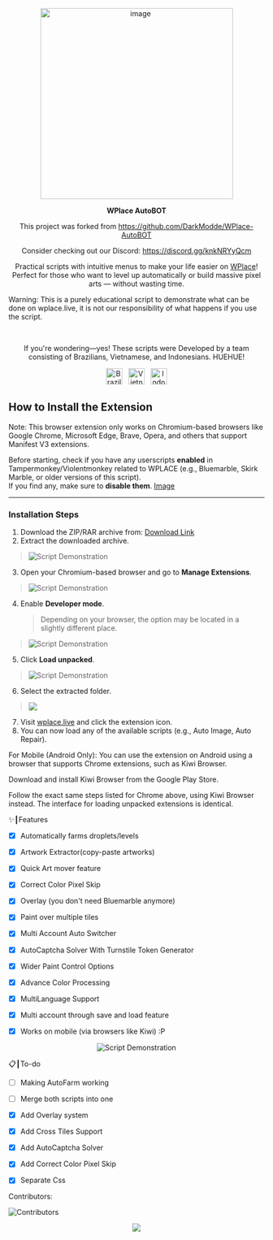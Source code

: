 <p align="center">
<img width="379" height="376" alt="image" src="https://github.com/user-attachments/assets/92c38d55-37ef-4e88-bf24-9dba693fa0ab" />
</p>

<p align="center"><strong>WPlace AutoBOT</strong></p>
<p align="center">
This project was forked from <a href="https://github.com/DarkModde/WPlace-AutoBOT">https://github.com/DarkModde/WPlace-AutoBOT</a>
</p>
<p align="center">
Consider checking out our Discord: <a href="https://discord.gg/knkNRYyQcm">https://discord.gg/knkNRYyQcm</a>
</p>
<p align="center">
Practical scripts with intuitive menus to make your life easier on <a href="https://wplace.live" target="_blank">WPlace</a>!<br>
Perfect for those who want to level up automatically or build massive pixel arts — without wasting time.

Warning: This is a purely educational script to demonstrate what can be done on wplace.live, it is not our responsibility of what happens if you use the script.

</p>

<br>

<p align="center">
If you're wondering—yes! These scripts were Developed by a team consisting of Brazilians, Vietnamese, and Indonesians. HUEHUE!</strong></sub>
<p align="center">
<img src="https://cdn.jsdelivr.net/gh/hjnilsson/country-flags/svg/br.svg" alt="Brazil" width="32"/>
&nbsp;
<img src="https://cdn.jsdelivr.net/gh/hjnilsson/country-flags/svg/vn.svg" alt="Vietnam" width="32"/>
&nbsp;
<img src="https://cdn.jsdelivr.net/gh/hjnilsson/country-flags/svg/id.svg" alt="Indonesia" width="32"/>
</p>
</p>

## How to Install the Extension

Note: This browser extension only works on Chromium-based browsers like Google Chrome, Microsoft Edge, Brave, Opera, and others that support Manifest V3 extensions.

Before starting, check if you have any userscripts **enabled** in Tampermonkey/Violentmonkey related to WPLACE (e.g., Bluemarble, Skirk Marble, or older versions of this script).  
If you find any, make sure to **disable them**.  [Image](https://i.imgur.com/UtZJs3a.png)

---

### Installation Steps

1. Download the ZIP/RAR archive from: [Download Link](https://github.com/Wplace-AutoBot/WPlace-AutoBOT/releases)  
2. Extract the downloaded archive. 
> <img src="https://i.imgur.com/AbJderX.png" alt="Script Demonstration"/>
3. Open your Chromium-based browser and go to **Manage Extensions**. 
> <img src="https://i.imgur.com/yv1Vk7q.png" alt="Script Demonstration"/>
4. Enable **Developer mode**.
   > Depending on your browser, the option may be located in a slightly different place.
> <img src="https://i.imgur.com/svqktpY.png" alt="Script Demonstration"/>
5. Click **Load unpacked**. 
> <img src="https://i.imgur.com/NhffCJH.png" alt="Script Demonstration"/>
6. Select the extracted folder. 
> <img src="https://i.imgur.com/uXlDbfM.png"/>
7. Visit [wplace.live](https://wplace.live/) and click the extension icon.  
8. You can now load any of the available scripts (e.g., Auto Image, Auto Repair).

For Mobile (Android Only):
You can use the extension on Android using a browser that supports Chrome extensions, such as Kiwi Browser.

Download and install Kiwi Browser from the Google Play Store.

Follow the exact same steps listed for Chrome above, using Kiwi Browser instead. The interface for loading unpacked extensions is identical.


✨┃Features
- [x] Automatically farms droplets/levels
      
- [X] Artwork Extractor(copy-paste artworks)

- [X] Quick Art mover feature 

- [x] Correct Color Pixel Skip

- [x] Overlay (you don't need Bluemarble anymore)

- [x] Paint over multiple tiles

- [x] Multi Account Auto Switcher

- [x] AutoCaptcha Solver With Turnstile Token Generator

- [x] Wider Paint Control Options

- [x] Advance Color Processing

- [x] MultiLanguage Support

- [x] Multi account through save and load feature

- [x] Works on mobile (via browsers like Kiwi) :P

<p align="center">
<img src="https://i.imgur.com/5QYvb4w.png" alt="Script Demonstration"/>
</p>

📋┃To-do
- [ ] Making AutoFarm working

- [ ] Merge both scripts into one

- [x] Add Overlay system

- [x] Add Cross Tiles Support

- [x] Add AutoCaptcha Solver

- [x] Add Correct Color Pixel Skip

- [x] Separate Css

Contributors:

<img src="https://contrib.rocks/image?repo=Wplace-AutoBot/WPlace-AutoBOT" alt="Contributors" />

<p align="center">
<a href="#"><img src="https://komarev.com/ghpvc/?username=WPlace-AutoBOT&style=for-the-badge&label=Views:&color=gray"/></a>
</p>
